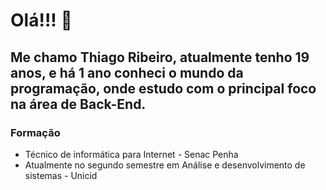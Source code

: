 # Olá!!! 👋

<!--
**thiagoribeiro2003/thiagoribeiro2003** is a ✨ _special_ ✨ repository because its `README.md` (this file) appears on your GitHub profile.

Here are some ideas to get you started:

- 🔭 I’m currently working on ...
- 🌱 I’m currently learning ...
- 👯 I’m looking to collaborate on ...
- 🤔 I’m looking for help with ...
- 💬 Ask me about ...
- 📫 How to reach me: ...
- 😄 Pronouns: ...
- ⚡ Fun fact: ...
-->

## Me chamo Thiago Ribeiro, atualmente tenho 19 anos, e há 1 ano conheci o mundo da programação, onde estudo com o principal foco na área de Back-End.

### Formação
- Técnico de informática para Internet - Senac Penha
- Atualmente no segundo semestre em Análise e desenvolvimento de sistemas - Unicid 

<!--
### Objetivos
Buscando conhecer novas pessoas da área
-->

